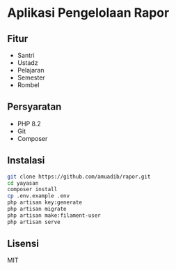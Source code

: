 # Aplikasi Pengelolaan Rapor

## Fitur

-   Santri
-   Ustadz
-   Pelajaran
-   Semester
-   Rombel

## Persyaratan

-   PHP 8.2
-   Git
-   Composer

## Instalasi

```bash
git clone https://github.com/amuadib/rapor.git
cd yayasan
composer install
cp .env.example .env
php artisan key:generate
php artisan migrate
php artisan make:filament-user
php artisan serve
```

## Lisensi

MIT
